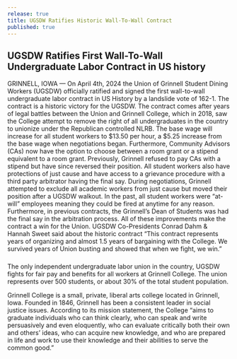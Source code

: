 ```yaml
---
release: true
title: UGSDW Ratifies Historic Wall-To-Wall Contract
published: true
---
```

## UGSDW Ratifies First Wall-To-Wall Undergraduate Labor Contract in US history

GRINNELL, IOWA — On April 4th, 2024 the Union of Grinnell Student Dining Workers (UGSDW) officially ratified and signed the first wall-to-wall undergraduate labor contract in US History by a landslide vote of 162-1. The contract is a historic victory for the UGSDW. The contract comes after years of legal battles between the Union and Grinnell College, which in 2018, saw the College attempt to remove the right of all undergraduates in the country to unionize under the Republican controlled NLRB. 
The base wage will increase for all student workers to $13.50 per hour, a $5.25 increase from the base wage when negotiations began. Furthermore, Community Advisors (CAs) now have the option to choose between a room grant or a stipend equivalent to a room grant. Previously, Grinnell refused to pay CAs with a stipend but have since reversed their position. All student workers also have protections of just cause and have access to a grievance procedure with a third party arbitrator having the final say. During negotiations, Grinnell attempted to exclude all academic workers from just cause but moved their position after a UGSDW walkout. In the past, all student workers were “at-will” employees meaning they could be fired at anytime for any reason. Furthermore, in previous contracts, the Grinnell’s Dean of Students was had the final say in the arbitration process. All of these improvements make the contract a win for the Union.  UGSDW Co-Presidents Conrad Dahm & Hannah Sweet said about the historic contract “This contract represents years of organizing and almost 1.5 years of bargaining with the College. We survived years of Union busting and showed that when we fight, we win.” 

###

The only independent undergraduate labor union in the country, UGSDW fights for fair pay and benefits for all workers at Grinnell College. The union represents over 500 students, or about 30% of the total student population.

Grinnell College is a small, private, liberal arts college located in Grinnell, Iowa.  Founded in 1846, Grinnell has been a consistent leader in social justice issues.  According to its mission statement, the College “aims to graduate individuals who can think clearly, who can speak and write persuasively and even eloquently, who can evaluate critically both their own and others’ ideas, who can acquire new knowledge, and who are prepared in life and work to use their knowledge and their abilities to serve the common good.”
